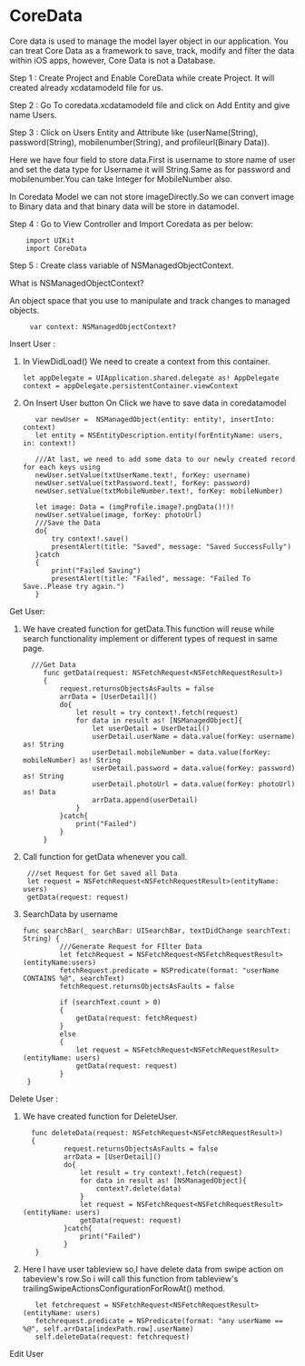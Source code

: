 # CoreData

Core data is used to manage the model layer object in our application. You can treat Core Data as a framework to save, track, modify and filter the data within iOS apps, however, Core Data is not a Database.

Step 1 : Create Project and Enable CoreData while create Project.
         It will created already xcdatamodeld file for us.
         
Step 2 : Go To coredata.xcdatamodeld file and click on Add Entity and give name Users.

Step 3 : Click on Users Entity and Attribute like (userName(String), password(String), mobilenumber(String), and profileurl(Binary Data)).

Here we have four field to store data.First is username to store name of user and set the data type for Username it will 
String.Same as for password and mobilenumber.You can take Integer for MobileNumber also.

In Coredata Model we can not store imageDirectly.So we can convert image to Binary data and that binary data will be store in datamodel.

Step 4 : Go to View Controller and Import Coredata as per below:

        import UIKit
        import CoreData
        
Step 5 : Create class variable of NSManagedObjectContext.

What is NSManagedObjectContext?

An object space that you use to manipulate and track changes to managed objects.

         var context: NSManagedObjectContext?
         
Insert User :

  1) In ViewDidLoad() We need to create a context from this container.
    
         let appDelegate = UIApplication.shared.delegate as! AppDelegate
         context = appDelegate.persistentContainer.viewContext
         
  2) On Insert User button On Click we have to save data in coredatamodel
         
            var newUser =  NSManagedObject(entity: entity!, insertInto: context)
            let entity = NSEntityDescription.entity(forEntityName: users, in: context!)

            ///At last, we need to add some data to our newly created record for each keys using
            newUser.setValue(txtUserName.text!, forKey: username)
            newUser.setValue(txtPassword.text!, forKey: password)
            newUser.setValue(txtMobileNumber.text!, forKey: mobileNumber)
            
            let image: Data = (imgProfile.image?.pngData()!)!
            newUser.setValue(image, forKey: photoUrl)
            ///Save the Data
            do{
                try context!.save()
                presentAlert(title: "Saved", message: "Saved SuccessFully")
            }catch
            {
                print("Failed Saving")
                presentAlert(title: "Failed", message: "Failed To Save..Please try again.")
            }
            
 
 Get User:
 
 1) We have created function for getData.This function will reuse while search functionality implement or different         types of request in same page.
 
          ///Get Data
             func getData(request: NSFetchRequest<NSFetchRequestResult>)
             {
                 request.returnsObjectsAsFaults = false
                 arrData = [UserDetail]()
                 do{
                     let result = try context!.fetch(request)
                     for data in result as! [NSManagedObject]{
                         let userDetail = UserDetail()
                         userDetail.userName = data.value(forKey: username) as! String
                         userDetail.mobileNumber = data.value(forKey: mobileNumber) as! String
                         userDetail.password = data.value(forKey: password) as! String
                         userDetail.photoUrl = data.value(forKey: photoUrl) as! Data
                         arrData.append(userDetail)
                     }
                 }catch{
                     print("Failed")
                 }
             }
             
  2) Call function for getData whenever you call.
  
          ///set Request for Get saved all Data
          let request = NSFetchRequest<NSFetchRequestResult>(entityName: users)
          getData(request: request)
          
          
 3) SearchData by username
 
 
        func searchBar(_ searchBar: UISearchBar, textDidChange searchText: String) {
                 ///Generate Request for FIlter Data
                 let fetchRequest = NSFetchRequest<NSFetchRequestResult>(entityName:users)
                 fetchRequest.predicate = NSPredicate(format: "userName CONTAINS %@", searchText)
                 fetchRequest.returnsObjectsAsFaults = false

                 if (searchText.count > 0)
                 {
                     getData(request: fetchRequest)
                 }
                 else
                 {
                     let request = NSFetchRequest<NSFetchRequestResult>(entityName: users)
                     getData(request: request)
                 }
         }
         
Delete User :

1) We have created function for DeleteUser.

         func deleteData(request: NSFetchRequest<NSFetchRequestResult>)
         {
                 request.returnsObjectsAsFaults = false
                 arrData = [UserDetail]()
                 do{
                     let result = try context!.fetch(request)
                     for data in result as! [NSManagedObject]{
                         context?.delete(data)
                     }
                     let request = NSFetchRequest<NSFetchRequestResult>(entityName: users)
                     getData(request: request)
                 }catch{
                     print("Failed")
                 }
          }
         
2) Here I have user tableview so,I have delete data from swipe action on tabeview's row.So i will call this function from tableview's trailingSwipeActionsConfigurationForRowAt() method.

          let fetchrequest = NSFetchRequest<NSFetchRequestResult>(entityName: users)
          fetchrequest.predicate = NSPredicate(format: "any userName == %@", self.arrData[indexPath.row].userName)
          self.deleteData(request: fetchrequest)
         

Edit User
         
